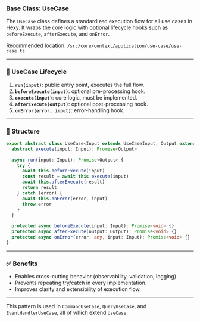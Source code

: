 ### Base Class: UseCase

The `UseCase` class defines a standardized execution flow for all use cases in Hexy. It wraps the core logic with optional lifecycle hooks such as `beforeExecute`, `afterExecute`, and `onError`.

Recommended location: `/src/core/context/application/use-case/use-case.ts`

---

### 🔁 UseCase Lifecycle

1. **`run(input)`**: public entry point, executes the full flow.
2. **`beforeExecute(input)`**: optional pre-processing hook.
3. **`execute(input)`**: core logic, must be implemented.
4. **`afterExecute(output)`**: optional post-processing hook.
5. **`onError(error, input)`**: error-handling hook.

---

### 🧩 Structure
```ts
export abstract class UseCase<Input extends UseCaseInput, Output extends UseCaseOutput> {
  abstract execute(input: Input): Promise<Output>

  async run(input: Input): Promise<Output> {
    try {
      await this.beforeExecute(input)
      const result = await this.execute(input)
      await this.afterExecute(result)
      return result
    } catch (error) {
      await this.onError(error, input)
      throw error
    }
  }

  protected async beforeExecute(input: Input): Promise<void> {}
  protected async afterExecute(output: Output): Promise<void> {}
  protected async onError(error: any, input: Input): Promise<void> {}
}
```

---

### ✅ Benefits
- Enables cross-cutting behavior (observability, validation, logging).
- Prevents repeating try/catch in every implementation.
- Improves clarity and extensibility of execution flow.

---

This pattern is used in `CommandUseCase`, `QueryUseCase`, and `EventHandlerUseCase`, all of which extend `UseCase`.
